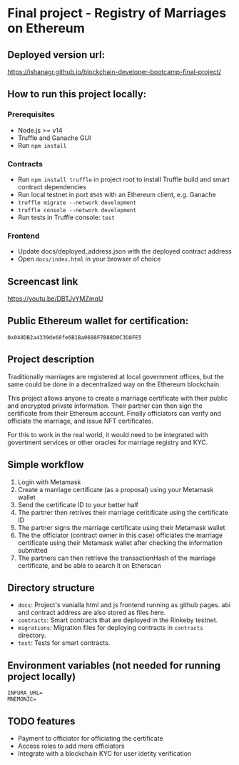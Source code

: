 # Final project - Registry of Marriages on Ethereum

## Deployed version url:

https://ishanagr.github.io/blockchain-developer-bootcamp-final-project/

## How to run this project locally:

### Prerequisites

- Node.js >= v14
- Truffle and Ganache GUI
- Run `npm install`

### Contracts

- Run `npm install truffle` in project root to install Truffle build and smart contract dependencies
- Run local testnet in port `8545` with an Ethereum client, e.g. Ganache
- `truffle migrate --network development`
- `truffle console --network development`
- Run tests in Truffle console: `test`

### Frontend

- Update docs/deployed_address.json with the deployed contract address 
- Open `docs/index.html` in your browser of choice


## Screencast link

https://youtu.be/DBTJvYMZmqU

## Public Ethereum wallet for certification:

`0x048DB2a4339de68fe6B1Ba0688F7B88D0C3D8FE5`

## Project description

Traditionally marriages are registered at local government offices, but the same could be done in a decentralized way on the Ethereum blockchain. 

This project allows anyone to create a marriage certificate with their public and encrypted private information. Their partner can then sign the certificate from their Ethereum account.
Finally officiators can verify and officiate the marriage, and issue NFT certificates.

For this to work in the real world, it would need to be integrated with govertment services or other oracles for marriage registry and KYC.

## Simple workflow

1. Login with Metamask
2. Create a marriage certificate (as a proposal) using your Metamask wallet
3. Send the certificate ID to your better half
4. The partner then retrives their marriage ceritificate using the certificate ID
5. The partner signs the marriage certificate using their Metamask wallet 
6. The the officiator (contract owner in this case) officiates the marriage certificate using their Metamask wallet after checking the information submitted 
7. The partners can then retrieve the transactionHash of the marriage certificate, and be able to search it on Etherscan


## Directory structure

- `docs`: Project's vanialla html and js frontend running as github pages. abi and contract address are also stored as files here.
- `contracts`: Smart contracts that are deployed in the Rinkeby testnet.
- `migrations`: Migration files for deploying contracts in `contracts` directory.
- `test`: Tests for smart contracts.

## Environment variables (not needed for running project locally)

```
INFURA_URL=
MNEMONIC=
```

## TODO features

- Payment to officiator for officiating the certificate 
- Access roles to add more officiators 
- Integrate with a blockchain KYC for user idetity verification
